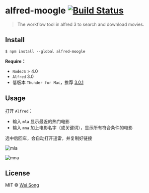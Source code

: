 # alfred-moogle [![Build Status](https://travis-ci.org/TalkWithKeyboard/alfred-moogle.svg?branch=master)](https://travis-ci.org/TalkWithKeyboard/alfred-moogle)

> The workflow tool in alfred 3 to search and download movies.


## Install

```
$ npm install --global alfred-moogle
```

**Require：**

  + `NodeJS` > 4.0
  + `Alfred` 3.0
  + 低版本 `Thunder for Mac`，推荐 [3.0.1](http://down.sandai.net/mac/thunder_dl3.0.1.2548_Beta.dmg) 


## Usage

打开 `Alfred`：

  + 输入 `mla` 显示最近的热门电影
  + 输入 `mna` 加上电影名字（或关键词），显示所有符合条件的电影

选中后回车，会自动打开迅雷，并复制好链接

![mla](http://oj7mt8loy.bkt.clouddn.com/%E5%B1%8F%E5%B9%95%E5%BF%AB%E7%85%A7%202018-05-20%20%E4%B8%8B%E5%8D%8811.55.07.png)

![mna](http://oj7mt8loy.bkt.clouddn.com/%E5%B1%8F%E5%B9%95%E5%BF%AB%E7%85%A7%202018-05-20%20%E4%B8%8B%E5%8D%8811.55.32.png)

## License

MIT © [Wei Song](http://sw77.live)
